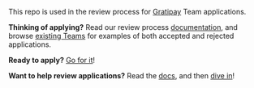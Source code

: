 This repo is used in the review process for [Gratipay](https://gratipay.com/) Team applications.

**Thinking of applying?** Read our review process 
[documentation](http://inside.gratipay.com/howto/review-teams), and browse [existing 
Teams](https://gratipay.com/) for examples of both accepted and rejected applications.

**Ready to apply?** [Go for it](https://gratipay.com/new)!

**Want to help review applications?** Read the [docs](http://inside.gratipay.com/howto/review-teams), 
and then [dive in](https://github.com/gratipay/applications/issues)!
